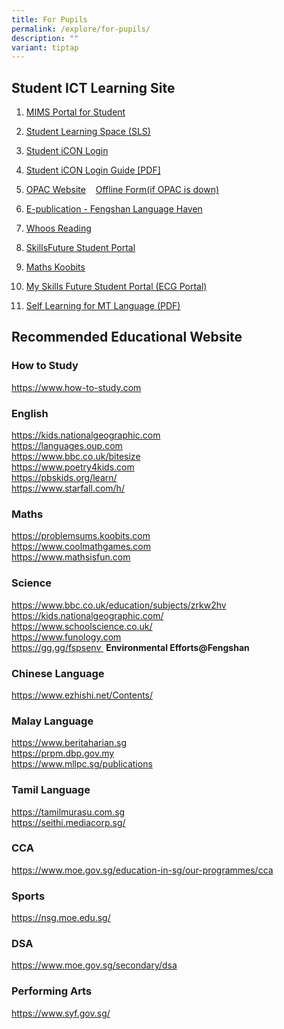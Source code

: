 ```yaml
---
title: For Pupils
permalink: /explore/for-pupils/
description: ""
variant: tiptap
---
```

<h2>Student ICT Learning Site</h2>
<ol data-tight="true" class="tight">
<li>
<p><a href="https://idp.mims.moe.gov.sg/" rel="noopener noreferrer nofollow" target="_blank">MIMS Portal for Student</a>
</p>
</li>
<li>
<p><a href="https://vle.learning.moe.edu.sg/login" rel="noopener noreferrer nofollow" target="_blank">Student Learning Space (SLS)</a>
</p>
</li>
<li>
<p><a href="https://workspace.google.com/dashboard" rel="noopener noreferrer nofollow" target="_blank">Student iCON Login</a>
</p>
</li>
<li>
<p><a href="/files/Fengshan%20Document%20Links/Student-iCON-Onboarding-Guide-V21-31-Aug.pdf" rel="noopener noreferrer nofollow" target="_blank">Student iCON Login Guide [PDF]</a>
</p>
</li>
<li>
<p><a href="https://schoolibrary.moe.edu.sg/fengshanpri/cgi-bin/spydus.exe/MSGTRN/WPAC/HOME" rel="noopener noreferrer nofollow" target="_blank">OPAC Website</a>&nbsp;&nbsp;&nbsp;
<a href="https://for.edu.sg/fsps-lib-borrowform" rel="noopener noreferrer nofollow" target="_blank">Offline Form(if OPAC is down)</a>
</p>
</li>
<li>
<p><a href="https://www.ezhishi.net/FSPSebook/" rel="noopener noreferrer nofollow" target="_blank">E-publication - Fengshan Language Haven</a>
</p>
</li>
<li>
<p><a href="https://www.whooosreading.org/" rel="noopener noreferrer nofollow" target="_blank">Whoos Reading</a>
</p>
</li>
<li>
<p><a href="https://www.myskillsfuture.gov.sg/content/student/en/primary.html" rel="noopener noreferrer nofollow" target="_blank">SkillsFuture Student Portal</a>
</p>
</li>
<li>
<p><a href="https://member.koobits.com/?utm_source=web_nav&amp;utm_medium=btn&amp;utm_campaign=k21web&amp;utm_content=login" rel="noopener noreferrer nofollow" target="_blank">Maths Koobits</a>
</p>
</li>
<li>
<p><a href="https://for.edu.sg/fsps-myskillsfuture" rel="noopener noreferrer nofollow" target="_blank">My Skills Future Student Portal (ECG Portal)</a>
</p>
</li>
<li>
<p><a href="/files/Fengshan Document Links/ICT_Pre_Assembly_Sharing_ezhishi.pdf" rel="noopener noreferrer nofollow" target="_blank">Self Learning for MT Language (PDF)</a>
</p>
</li>
</ol>
<h2>Recommended Educational Website</h2>
<h3>How to Study</h3>
<p><a href="https://www.how-to-study.com/" rel="noopener noreferrer nofollow" target="_blank">https://www.how-to-study.com</a>
</p>
<h3>English</h3>
<p><a href="https://kids.nationalgeographic.com/" rel="noopener noreferrer nofollow" target="_blank">https://kids.nationalgeographic.com</a> 
<br><a href="https://languages.oup.com/" rel="noopener noreferrer nofollow" target="_blank">https://languages.oup.com</a> 
<br><a href="https://www.bbc.co.uk/bitesize" rel="noopener noreferrer nofollow" target="_blank">https://www.bbc.co.uk/bitesize</a> 
<br><a href="https://www.poetry4kids.com/" rel="noopener noreferrer nofollow" target="_blank">https://www.poetry4kids.com</a> 
<br><a href="https://pbskids.org/learn/" rel="noopener noreferrer nofollow" target="_blank">https://pbskids.org/learn/</a> 
<br><a href="https://www.starfall.com/h/" rel="noopener noreferrer nofollow" target="_blank">https://www.starfall.com/h/</a>
</p>
<h3>Maths</h3>
<p><a href="https://problemsums.koobits.com" rel="noopener nofollow" target="_blank">https://problemsums.koobits.com </a>
<br><a href="https://www.coolmathgames.com/" rel="noopener noreferrer nofollow" target="_blank">https://www.coolmathgames.com</a> 
<br><a href="https://www.mathsisfun.com/" rel="noopener noreferrer nofollow" target="_blank">https://www.mathsisfun.com</a>
</p>
<h3>Science</h3>
<p><a href="https://www.bbc.co.uk/education/subjects/zrkw2hv" rel="noopener noreferrer nofollow" target="_blank">https://www.bbc.co.uk/education/subjects/zrkw2hv</a> 
<br><a href="https://kids.nationalgeographic.com/" rel="noopener noreferrer nofollow" target="_blank">https://kids.nationalgeographic.com/</a> 
<br><a href="https://www.schoolscience.co.uk/" rel="noopener noreferrer nofollow" target="_blank">https://www.schoolscience.co.uk/</a> 
<br><a href="https://www.funology.com/" rel="noopener noreferrer nofollow" target="_blank">https://www.funology.com</a> 
<br><a href="https://gg.gg/fspsenv" rel="noopener noreferrer nofollow" target="_blank">https://gg.gg/fspsenv </a>&nbsp;<strong>Environmental Efforts@Fengshan</strong>
</p>
<h3>Chinese Language</h3>
<p><a href="https://www.ezhishi.net/Contents/" rel="noopener noreferrer nofollow" target="_blank">https://www.ezhishi.net/Contents/</a>
</p>
<p></p>
<h3>Malay Language</h3>
<p><a href="https://www.beritaharian.sg/" rel="noopener noreferrer nofollow" target="_blank">https://www.beritaharian.sg</a> 
<br><a href="https://prpm.dbp.gov.my/" rel="noopener noreferrer nofollow" target="_blank">https://prpm.dbp.gov.my</a> 
<br><a href="https://www.mllpc.sg/publications" rel="noopener noreferrer nofollow" target="_blank">https://www.mllpc.sg/publications</a>
</p>
<h3>Tamil Language</h3>
<p><a href="https://tamilmurasu.com.sg/" rel="noopener noreferrer nofollow" target="_blank">https://tamilmurasu.com.sg</a> 
<br><a href="https://seithi.mediacorp.sg/" rel="noopener noreferrer nofollow" target="_blank">https://seithi.mediacorp.sg/</a>
<br>
</p>
<h3>CCA</h3>
<p><a href="https://www.moe.gov.sg/education-in-sg/our-programmes/cca" rel="noopener noreferrer nofollow" target="_blank">https://www.moe.gov.sg/education-in-sg/our-programmes/cca</a>
</p>
<h3>Sports</h3>
<p><a href="https://nsg.moe.edu.sg/" rel="noopener noreferrer nofollow" target="_blank">https://nsg.moe.edu.sg/</a>
</p>
<h3>DSA</h3>
<p><a href="https://www.moe.gov.sg/secondary/dsa" rel="noopener noreferrer nofollow" target="_blank">https://www.moe.gov.sg/secondary/dsa</a>
</p>
<h3>Performing Arts</h3>
<p><a href="https://www.syf.gov.sg/" rel="noopener noreferrer nofollow" target="_blank">https://www.syf.gov.sg/</a>
</p>